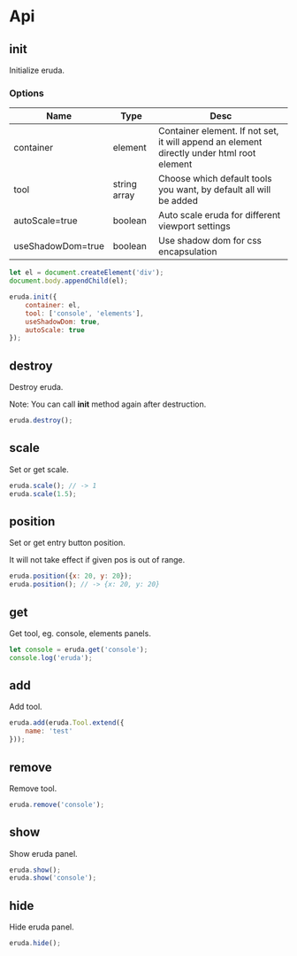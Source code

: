 # Api

## init

Initialize eruda.

### Options

|Name             |Type        |Desc                                                                                     |
|-----------------|------------|-----------------------------------------------------------------------------------------|
|container        |element     |Container element. If not set, it will append an element directly under html root element|
|tool             |string array|Choose which default tools you want, by default all will be added                        |
|autoScale=true   |boolean     |Auto scale eruda for different viewport settings                                         |
|useShadowDom=true|boolean     |Use shadow dom for css encapsulation                                                     |

```javascript
let el = document.createElement('div');
document.body.appendChild(el);

eruda.init({
    container: el,
    tool: ['console', 'elements'],
    useShadowDom: true,
    autoScale: true
});
```

## destroy

Destroy eruda. 

Note: You can call **init** method again after destruction.

```javascript
eruda.destroy();
```

## scale

Set or get scale.

```javascript
eruda.scale(); // -> 1
eruda.scale(1.5);
```

## position

Set or get entry button position.

It will not take effect if given pos is out of range.

```javascript
eruda.position({x: 20, y: 20});
eruda.position(); // -> {x: 20, y: 20}
```

## get

Get tool, eg. console, elements panels.

```javascript
let console = eruda.get('console');
console.log('eruda');
```

## add

Add tool.

```javascript
eruda.add(eruda.Tool.extend({
    name: 'test'
}));
```

## remove

Remove tool.

```javascript
eruda.remove('console');
```

## show

Show eruda panel.

```javascript
eruda.show();
eruda.show('console');
```

## hide

Hide eruda panel.

```javascript
eruda.hide();
```
